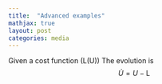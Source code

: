 ```yaml
---
title:  "Advanced examples"
mathjax: true
layout: post
categories: media
---
```


Given a cost function \(L(U)\)
The evolution is
$$ \dot{U} = U - \mathrm{L} $$
